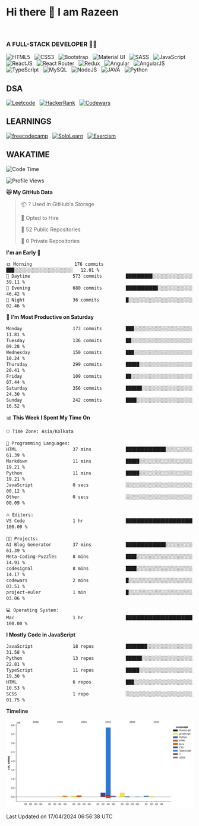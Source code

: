 # Hi there 👋 I am Razeen
<br>

### A FULL-STACK DEVELOPER 👩‍💻

![HTML5](https://img.shields.io/badge/HTML5-E34F26?style=for-the-badge&logo=html5&logoColor=white)&nbsp;&nbsp;
![CSS3](https://img.shields.io/badge/CSS3-1572B6?style=for-the-badge&logo=css3&logoColor=white)&nbsp;&nbsp;
![Bootstrap](https://img.shields.io/badge/Bootstrap-563D7C?style=for-the-badge&logo=bootstrap&logoColor=white)&nbsp;&nbsp;
![Material UI](https://img.shields.io/badge/Material--UI-0081CB?style=for-the-badge&logo=material-ui&logoColor=white)&nbsp;&nbsp;
![SASS](https://img.shields.io/badge/Sass-CC6699?style=for-the-badge&logo=sass&logoColor=white)&nbsp;&nbsp;
![JavaScript](https://img.shields.io/badge/JavaScript-F7DF1E?style=for-the-badge&logo=javascript&logoColor=black)&nbsp;&nbsp;
![ReactJS](https://img.shields.io/badge/React-20232A?style=for-the-badge&logo=react&logoColor=61DAFB)&nbsp;&nbsp;
![React Router](https://img.shields.io/badge/React_Router-CA4245?style=for-the-badge&logo=react-router&logoColor=white)&nbsp;&nbsp;
![Redux](https://img.shields.io/badge/Redux-593D88?style=for-the-badge&logo=redux&logoColor=white)&nbsp;&nbsp;
![Angular](https://img.shields.io/badge/Angular-DD0031?style=for-the-badge&logo=angular&logoColor=white)&nbsp;&nbsp;
![AngularJS](https://img.shields.io/badge/AngularJS-E23237?style=for-the-badge&logo=angularjs&logoColor=white)&nbsp;&nbsp;
![TypeScript](https://img.shields.io/badge/TypeScript-007ACC?style=for-the-badge&logo=typescript&logoColor=white)&nbsp;&nbsp;
![MySQL](https://img.shields.io/badge/MySQL-00000F?style=for-the-badge&logo=mysql&logoColor=white)&nbsp;&nbsp;
![NodeJS](https://img.shields.io/badge/Node.js-43853D?style=for-the-badge&logo=node.js&logoColor=white)&nbsp;&nbsp;
![JAVA](https://img.shields.io/badge/Java-ED8B00?style=for-the-badge&logo=openjdk&logoColor=white)&nbsp;&nbsp;
![Python](https://img.shields.io/badge/Python-14354C?style=for-the-badge&logo=python&logoColor=white)


## DSA

[![Leetcode](https://img.shields.io/badge/-LeetCode-FFA116?style=for-the-badge&logo=LeetCode&logoColor=black)](https://leetcode.com/razeenshaikh/)&nbsp;&nbsp;
[![HackerRank](https://img.shields.io/badge/-Hackerrank-2EC866?style=for-the-badge&logo=HackerRank&logoColor=white)](https://www.hackerrank.com/profile/razeen_m_shaikh)&nbsp;&nbsp;
[![Codewars](https://img.shields.io/badge/Codewars-B1361E?style=for-the-badge&logo=Codewars&logoColor=white)](https://www.codewars.com/users/razeen_shaikh)

## LEARNINGS

[![freecodecamp](https://img.shields.io/badge/freecodecamp-27273D?style=for-the-badge&logo=freecodecamp&logoColor=white)](https://www.freecodecamp.org/razeen)&nbsp;&nbsp;
[![SoloLearn](https://img.shields.io/badge/-Sololearn-3a464b?style=for-the-badge&logo=Sololearn&logoColor=white)](https://www.sololearn.com/en/profile/30940776)&nbsp;&nbsp;
[![Exercism](https://img.shields.io/badge/Exercism-009CAB?style=for-the-badge&logo=exercism&logoColor=white)](https://exercism.org/profiles/Razeen-Shaikh)

## WAKATIME

<!--START_SECTION:waka-->
![Code Time](http://img.shields.io/badge/Code%20Time-232%20hrs%204%20mins-blue)

![Profile Views](http://img.shields.io/badge/Profile%20Views-29-blue)

**🐱 My GitHub Data** 

> 📦 ? Used in GitHub's Storage 
 > 
> 💼 Opted to Hire
 > 
> 📜 52 Public Repositories 
 > 
> 🔑 0 Private Repositories 
 > 
**I'm an Early 🐤** 

```text
🌞 Morning                176 commits         ███░░░░░░░░░░░░░░░░░░░░░░   12.01 % 
🌆 Daytime                573 commits         ██████████░░░░░░░░░░░░░░░   39.11 % 
🌃 Evening                680 commits         ████████████░░░░░░░░░░░░░   46.42 % 
🌙 Night                  36 commits          █░░░░░░░░░░░░░░░░░░░░░░░░   02.46 % 
```
📅 **I'm Most Productive on Saturday** 

```text
Monday                   173 commits         ███░░░░░░░░░░░░░░░░░░░░░░   11.81 % 
Tuesday                  136 commits         ██░░░░░░░░░░░░░░░░░░░░░░░   09.28 % 
Wednesday                150 commits         ███░░░░░░░░░░░░░░░░░░░░░░   10.24 % 
Thursday                 299 commits         █████░░░░░░░░░░░░░░░░░░░░   20.41 % 
Friday                   109 commits         ██░░░░░░░░░░░░░░░░░░░░░░░   07.44 % 
Saturday                 356 commits         ██████░░░░░░░░░░░░░░░░░░░   24.30 % 
Sunday                   242 commits         ████░░░░░░░░░░░░░░░░░░░░░   16.52 % 
```


📊 **This Week I Spent My Time On** 

```text
🕑︎ Time Zone: Asia/Kolkata

💬 Programming Languages: 
HTML                     37 mins             ███████████████░░░░░░░░░░   61.39 % 
Markdown                 11 mins             █████░░░░░░░░░░░░░░░░░░░░   19.21 % 
Python                   11 mins             █████░░░░░░░░░░░░░░░░░░░░   19.21 % 
JavaScript               0 secs              ░░░░░░░░░░░░░░░░░░░░░░░░░   00.12 % 
Other                    0 secs              ░░░░░░░░░░░░░░░░░░░░░░░░░   00.09 % 

🔥 Editors: 
VS Code                  1 hr                █████████████████████████   100.00 % 

🐱‍💻 Projects: 
AI Blog Generator        37 mins             ███████████████░░░░░░░░░░   61.39 % 
Meta-Coding-Puzzles      8 mins              ████░░░░░░░░░░░░░░░░░░░░░   14.91 % 
codesignal               8 mins              ████░░░░░░░░░░░░░░░░░░░░░   14.17 % 
codewars                 2 mins              █░░░░░░░░░░░░░░░░░░░░░░░░   03.51 % 
project-euler            1 min               █░░░░░░░░░░░░░░░░░░░░░░░░   03.06 % 

💻 Operating System: 
Mac                      1 hr                █████████████████████████   100.00 % 
```

**I Mostly Code in JavaScript** 

```text
JavaScript               18 repos            ████████░░░░░░░░░░░░░░░░░   31.58 % 
Python                   13 repos            ██████░░░░░░░░░░░░░░░░░░░   22.81 % 
TypeScript               11 repos            █████░░░░░░░░░░░░░░░░░░░░   19.30 % 
HTML                     6 repos             ███░░░░░░░░░░░░░░░░░░░░░░   10.53 % 
SCSS                     1 repo              ░░░░░░░░░░░░░░░░░░░░░░░░░   01.75 % 
```



**Timeline**

![Lines of Code chart](https://raw.githubusercontent.com/Razeen-Shaikh/Razeen-Shaikh/master/assets/bar_graph.png)


 Last Updated on 17/04/2024 06:56:38 UTC
<!--END_SECTION:waka-->
